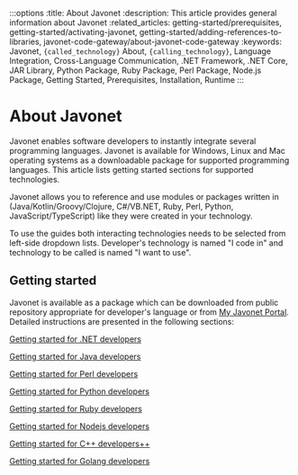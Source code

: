 :::options
:title: About Javonet
:description: This article provides general information about Javonet
:related_articles: getting-started/prerequisites, getting-started/activating-javonet, getting-started/adding-references-to-libraries, javonet-code-gateway/about-javonet-code-gateway
:keywords: Javonet, `{called_technology}` About, `{calling_technology}`, Language Integration, Cross-Language Communication, .NET Framework, .NET Core, JAR Library, Python Package, Ruby Package, Perl Package, Node.js Package, Getting Started, Prerequisites, Installation, Runtime
:::

# About Javonet  
  
Javonet enables software developers to instantly integrate several programming languages. Javonet is available for Windows, Linux and Mac operating systems as a downloadable package for supported programming languages. This article lists getting started sections for supported technologies.  
  
Javonet allows you to reference and use modules or packages written in (Java/Kotlin/Groovy/Clojure, C#/VB.NET, Ruby, Perl, Python, JavaScript/TypeScript) like they were created in your technology.  
  
To use the guides both interacting technologies needs to be selected from left-side dropdown lists. Developer's technology is named "I code in" and technology to be called is named "I want to use".   
  
## Getting started  
  
Javonet is available as a package which can be downloaded from public repository appropriate for developer's language or from [My Javonet Portal](https://my.javonet.com). Detailed instructions are presented in the following sections:  
  
[Getting started for .NET developers](/guides/v2/csharp/`{called_technology}`/getting-started/getting-started-dotnet)  
  
[Getting started for Java developers](/guides/v2/java/`{called_technology}`/getting-started/getting-started-java)  
  
[Getting started for Perl developers](/guides/v2/perl/`{called_technology}`/getting-started/getting-started-perl)  
  
[Getting started for Python developers](/guides/v2/python/`{called_technology}`/getting-started/getting-started-python)  
  
[Getting started for Ruby developers](/guides/v2/ruby/`{called_technology}`/getting-started/getting-started-ruby)  
  
[Getting started for Nodejs developers](/guides/v2/javascript/`{called_technology}`/getting-started/getting-started-nodejs)  
  
[Getting started for C++ developers++](/guides/v2/cpp/`{called_technology}`/getting-started/getting-started-cpp)  
  
[Getting started for Golang developers](/guides/v2/golang/`{called_technology}`/getting-started/getting-started-golang)
  